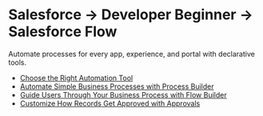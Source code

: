 # Salesforce -> Developer Beginner -> Salesforce Flow

Automate processes for every app, experience, and portal with declarative tools.

- [Choose the Right Automation Tool](/Developer-Beginner/Salesforce-Flow/Choose-the-Right-Automation-Tool/work.md)
- [Automate Simple Business Processes with Process Builder](/Developer-Beginner/Salesforce-Flow/Automate-Simple-Business-Processes-with-Process-Builder/work.md)
- [Guide Users Through Your Business Process with Flow Builder](/Developer-Beginner/Salesforce-Flow/Guide-Users-Through-Your-Business-Processes-with-Flow-Builder/work.md)
- [Customize How Records Get Approved with Approvals](/Developer-Beginner/Salesforce-Flow/Customize-How-Records-Get-Approved-with-Approvals/work.md)

